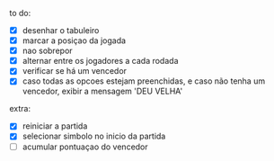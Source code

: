 to do:

- [x] desenhar o tabuleiro
- [x] marcar a posiçao da jogada
- [x] nao sobrepor
- [x] alternar entre os jogadores a cada rodada
- [x] verificar se há um vencedor
- [x] caso todas as opcoes estejam preenchidas, e caso não tenha um vencedor, exibir a mensagem 'DEU VELHA'

extra:

- [x] reiniciar a partida
- [x] selecionar simbolo no inicio da partida
- [ ] acumular pontuaçao do vencedor
